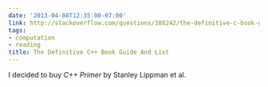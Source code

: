 ```yaml
---
date: '2013-04-08T12:35:00-07:00'
link: http://stackoverflow.com/questions/388242/the-definitive-c-book-guide-and-list
tags:
- computation
- reading
title: The Definitive C++ Book Guide And List
---
```


I decided to buy *C++ Primer* by Stanley Lippman et al.
